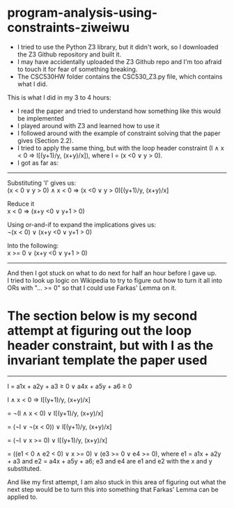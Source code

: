 # program-analysis-using-constraints-ziweiwu

* I tried to use the Python Z3 library, but it didn't work, so I downloaded the Z3 Github repository and built it. 
* I may have accidentally uploaded the Z3 Github repo and I'm too afraid to touch it for fear of something breaking.
* The CSC530HW folder contains the CSC530_Z3.py file, which contains what I did.

This is what I did in my 3 to 4 hours:
* I read the paper and tried to understand how something like this would be implemented
* I played around with Z3 and learned how to use it
* I followed around with the example of constraint solving that the paper gives (Section 2.2).
* I tried to apply the same thing, but with the loop header constraint (I ∧ x < 0 ⇒ I[(y+1)/y, (x+y)/x]), where I = (x <0 ∨ y > 0).
* I got as far as:

-----------------------------------
Substituting 'I' gives us:  
(x < 0 ∨ y > 0) ∧ x < 0 ⇒ (x <0 ∨ y > 0)[(y+1)/y, (x+y)/x]

Reduce it  
x < 0 ⇒ (x+y <0 ∨ y+1 > 0)

Using or-and-if to expand the implications gives us:  
¬(x < 0) ∨ (x+y <0 ∨ y+1 > 0)

Into the following:  
x >= 0 ∨ (x+y <0 ∨ y+1 > 0)

--------------------------------------

And then I got stuck on what to do next for half an hour before I gave up.  
I tried to look up logic on Wikipedia to try to figure out how to turn it all into ORs with "... >= 0" so that I could use Farkas' Lemma on it.  

# The section below is my second attempt at figuring out the loop header constraint, but with I as the invariant template the paper used
---------------------------------
I = a1x + a2y + a3 ≥ 0 ∨ a4x + a5y + a6 ≥ 0

I ∧ x < 0 ⇒ I[(y+1)/y, (x+y)/x]

= ¬(I ∧ x < 0) ∨ I[(y+1)/y, (x+y)/x]

=  (¬I ∨ ¬(x < 0)) ∨ I[(y+1)/y, (x+y)/x]

= (¬I ∨ x >= 0) ∨ I[(y+1)/y, (x+y)/x]

= ((e1 < 0 ∧ e2 < 0) ∨ x >= 0) ∨ (e3 >= 0 ∨ e4 >= 0), where e1 = a1x + a2y + a3 and e2 = a4x + a5y + a6; e3 and e4 are e1 and e2 with the x and y substituted.

And like my first attempt, I am also stuck in this area of figuring out what the next step would be to turn this into something that Farkas' Lemma can be applied to.
